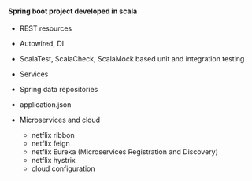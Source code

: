 #### Spring boot project developed in scala

- REST resources
- Autowired, DI
- ScalaTest, ScalaCheck, ScalaMock based unit and integration testing
- Services
- Spring data repositories
- application.json

- Microservices and cloud
    - netflix ribbon
    - netflix feign
    - netflix Eureka (Microservices Registration and Discovery)
    - netflix hystrix
    - cloud configuration

